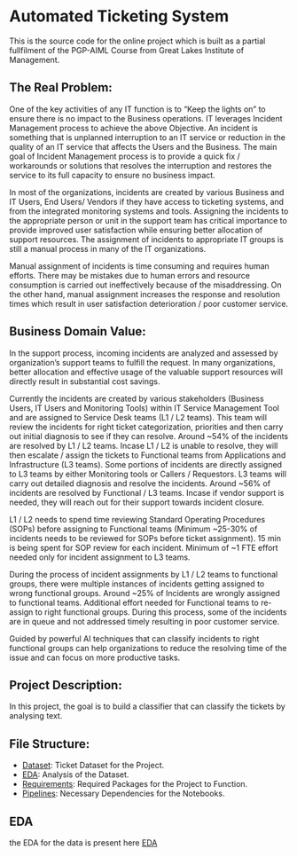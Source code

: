 # Automated Ticketing System

This is the source code for the online project which is built as a partial fullfilment of the PGP-AIML Course from Great Lakes Institute of Management.

## The Real Problem:
One of the key activities of any IT function is to “Keep the lights on” to ensure there is no
impact to the Business operations. IT leverages Incident Management process to achieve the
above Objective. An incident is something that is unplanned interruption to an IT service or
reduction in the quality of an IT service that affects the Users and the Business. The main goal
of Incident Management process is to provide a quick fix / workarounds or solutions that
resolves the interruption and restores the service to its full capacity to ensure no business
impact.

In most of the organizations, incidents are created by various Business and IT Users, End
Users/ Vendors if they have access to ticketing systems, and from the integrated monitoring
systems and tools. Assigning the incidents to the appropriate person or unit in the support
team has critical importance to provide improved user satisfaction while ensuring better
allocation of support resources. The assignment of incidents to appropriate IT groups is still a
manual process in many of the IT organizations.

Manual assignment of incidents is time consuming and requires human efforts. There may be
mistakes due to human errors and resource consumption is carried out ineffectively because of
the misaddressing. On the other hand, manual assignment increases the response and
resolution times which result in user satisfaction deterioration / poor customer service.

## Business Domain Value:
In the support process, incoming incidents are analyzed and assessed by organization’s
support teams to fulfill the request. In many organizations, better allocation and effective usage
of the valuable support resources will directly result in substantial cost savings.

Currently the incidents are created by various stakeholders (Business Users, IT Users and
Monitoring Tools) within IT Service Management Tool and are assigned to Service Desk teams
(L1 / L2 teams). This team will review the incidents for right ticket categorization, priorities and
then carry out initial diagnosis to see if they can resolve. Around ~54% of the incidents are
resolved by L1 / L2 teams. Incase L1 / L2 is unable to resolve, they will then escalate / assign
the tickets to Functional teams from Applications and Infrastructure (L3 teams). Some portions
of incidents are directly assigned to L3 teams by either Monitoring tools or Callers /
Requestors. L3 teams will carry out detailed diagnosis and resolve the incidents. Around ~56% 
of incidents are resolved by Functional / L3 teams. Incase if vendor support is needed, they will
reach out for their support towards incident closure.

L1 / L2 needs to spend time reviewing Standard Operating Procedures (SOPs) before
assigning to Functional teams (Minimum ~25-30% of incidents needs to be reviewed for SOPs
before ticket assignment). 15 min is being spent for SOP review for each incident. Minimum of
~1 FTE effort needed only for incident assignment to L3 teams.

During the process of incident assignments by L1 / L2 teams to functional groups, there were
multiple instances of incidents getting assigned to wrong functional groups. Around ~25% of
Incidents are wrongly assigned to functional teams. Additional effort needed for Functional
teams to re-assign to right functional groups. During this process, some of the incidents are in
queue and not addressed timely resulting in poor customer service.

Guided by powerful AI techniques that can classify incidents to right functional groups can
help organizations to reduce the resolving time of the issue and can focus on more productive
tasks.

## Project Description:
In this project, the goal is to build a classifier that can classify the tickets by analysing
text.

## File Structure:
- [Dataset](./Dataset/Dataset.xlsx): Ticket Dataset for the Project.
- [EDA](./colab_version.ipynb): Analysis of the Dataset.
- [Requirements](./requirements.txt): Required Packages for the Project to Function.
- [Pipelines](./Pipelines): Necessary Dependencies for the Notebooks.

## EDA
the EDA for the data is present here [EDA](./EDA)